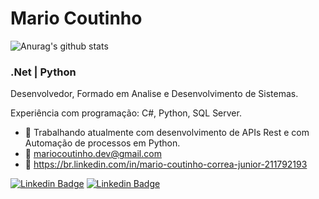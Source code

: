 # Mario Coutinho

![Anurag's github stats](https://github-readme-stats.vercel.app/api?username=DevMarioCoutinho&show_icons=true&theme=radical)

### .Net | Python 

Desenvolvedor, Formado em Analise e Desenvolvimento de Sistemas.

Experiência com programação: C#, Python, SQL Server.


- 🔭 Trabalhando atualmente com desenvolvimento de APIs Rest e com Automação de processos em Python.
- 💬 mariocoutinho.dev@gmail.com
- :briefcase: https://br.linkedin.com/in/mario-coutinho-correa-junior-211792193

[![Linkedin Badge](https://img.shields.io/badge/linkedin-%230077B5.svg?&style=for-the-badge&logo=linkedin&logoColor=white&link=https://br.linkedin.com/in/mario-coutinho-correa-junior-211792193)](https://br.linkedin.com/in/mario-coutinho-correa-junior-211792193) [![Linkedin Badge](https://img.shields.io/badge/WHATSAPP-%2325D366.svg?&style=for-the-badge&logo=whatsapp&logoColor=white&link=https://wa.me/5511968496800)](https://wa.me/5511968496800)


